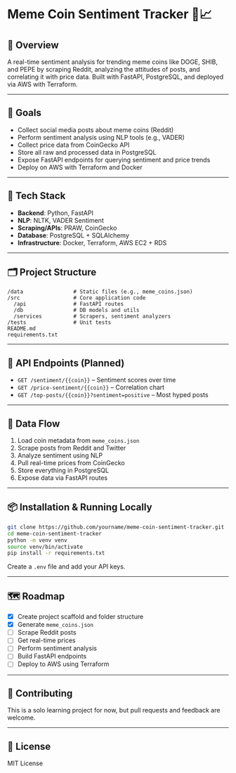 # Meme Coin Sentiment Tracker 🐶📈

## 🚀 Overview
A real-time sentiment analysis for trending meme coins like DOGE, SHIB, and PEPE by scraping Reddit, analyzing the attitudes of posts, and correlating it with price data. Built with FastAPI, PostgreSQL, and deployed via AWS with Terraform.

---

## 🎯 Goals
- Collect social media posts about meme coins (Reddit)
- Perform sentiment analysis using NLP tools (e.g., VADER)
- Collect price data from CoinGecko API
- Store all raw and processed data in PostgreSQL
- Expose FastAPI endpoints for querying sentiment and price trends
- Deploy on AWS with Terraform and Docker

---

## 🧱 Tech Stack
- **Backend**: Python, FastAPI
- **NLP**: NLTK, VADER Sentiment
- **Scraping/APIs**: PRAW, CoinGecko
- **Database**: PostgreSQL + SQLAlchemy
- **Infrastructure**: Docker, Terraform, AWS EC2 + RDS

---

## 🗂 Project Structure
```
/data                # Static files (e.g., meme_coins.json)
/src                 # Core application code
  /api               # FastAPI routes
  /db                # DB models and utils
  /services          # Scrapers, sentiment analyzers
/tests               # Unit tests
README.md
requirements.txt
```

---

## 🔌 API Endpoints (Planned)
- `GET /sentiment/{{coin}}` – Sentiment scores over time
- `GET /price-sentiment/{{coin}}` – Correlation chart
- `GET /top-posts/{{coin}}?sentiment=positive` – Most hyped posts

---

## 🔄 Data Flow
1. Load coin metadata from `meme_coins.json`
2. Scrape posts from Reddit and Twitter
3. Analyze sentiment using NLP
4. Pull real-time prices from CoinGecko
5. Store everything in PostgreSQL
6. Expose data via FastAPI routes

---

## 📦 Installation & Running Locally
```bash
git clone https://github.com/yourname/meme-coin-sentiment-tracker.git
cd meme-coin-sentiment-tracker
python -m venv venv
source venv/bin/activate
pip install -r requirements.txt
```

Create a `.env` file and add your API keys.

---

## 🗺 Roadmap
- [x] Create project scaffold and folder structure
- [x] Generate `meme_coins.json`
- [ ] Scrape Reddit posts
- [ ] Get real-time prices
- [ ] Perform sentiment analysis
- [ ] Build FastAPI endpoints
- [ ] Deploy to AWS using Terraform

---

## 🤝 Contributing
This is a solo learning project for now, but pull requests and feedback are welcome.

---

## 📄 License
MIT License
